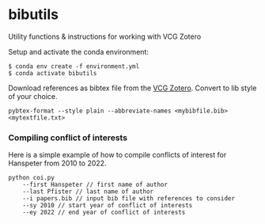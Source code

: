 # bibutils
Utility functions &amp; instructions for working with VCG Zotero

Setup and activate the conda environment:
```shell
$ conda env create -f environment.yml
$ conda activate bibutils
```

Download references as bibtex file from the [VCG Zotero](https://www.zotero.org/groups/4672801/vcg-papers/library).
Convert to lib style of your choice.

```shell
pybtex-format --style plain --abbreviate-names <mybibfile.bib> <mytextfile.txt>
```

### Compiling conflict of interests
Here is a simple example of how to compile conflicts of interest for Hanspeter from 2010 to 2022.

``` shell
python coi.py
    --first Hanspeter // first name of author
    --last Pfister // last name of author
    --i papers.bib // input bib file with references to consider
    --sy 2010 // start year of conflict of interests
    --ey 2022 // end year of conflict of interests
```
